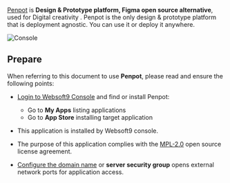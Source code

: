 [Penpot](https://penpot.app/) is **Design & Prototype platform, Figma open source alternative**, used for Digital creativity . Penpot is the only design & prototype platform that is deployment agnostic. You can use it or deploy it anywhere.


![Console](https://libs.websoft9.com/Websoft9/DocsPicture/zh/penpot/penpot-gui-websoft9.png)


## Prepare

When referring to this document to use **Penpot**, please read and ensure the following points:

- [Login to Websoft9 Console](./login-console) and find or install Penpot:
  - Go to **My Apps** listing applications 
  - Go to **App Store** installing target application

- This application is installed by Websoft9 console.


- The purpose of this application complies with the [MPL-2.0](https://opensource.org/licenses/MPL-2.0) open source license agreement.


- [Configure the domain name](./domain-set) or **server security group** opens external network ports for application access.